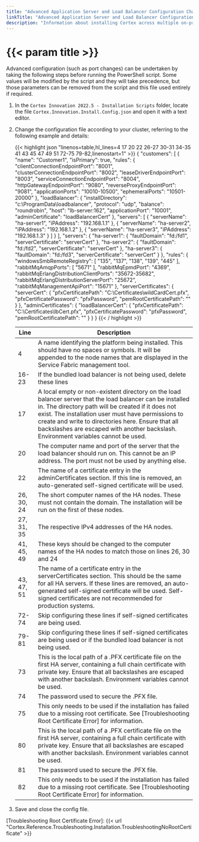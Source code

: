 ```yaml
---
title: "Advanced Application Server and Load Balancer Configuration Changes"
linkTitle: "Advanced Application Server and Load Balancer Configuration Changes"
description: "Information about installing Cortex across multiple on-premise servers with high availability (HA), with non-default installation values."
---
```


# {{< param title >}}

Advanced configuration (such as port changes) can be undertaken by taking the following steps before running the PowerShell script. Some values will be modified by the script and they will take precedence, but those parameters can be removed from the script and this file used entirely if required.

1. In the `Cortex Innovation 2022.5 - Installation Scripts` folder, locate the file `Cortex.Innovation.Install.Config.json` and open it with a text editor.
1. Change the configuration file according to your cluster, referring to the following example and details:

    {{< highlight json "linenos=table,hl_lines=4 17 20 22 26-27 30-31 34-35 41 43 45 47 49 51 72-75 79-82,linenostart=1" >}}
    {
      "customers": [
        {
          "name": "Customer1",
          "isPrimary": true,
          "rules": {
            "clientConnectionEndpointPort": "8001",
            "clusterConnectionEndpointPort": "8002",
            "leaseDriverEndpointPort": "8003",
            "serviceConnectionEndpointPort": "8004",
            "httpGatewayEndpointPort": "9080",
            "reverseProxyEndpointPort": "9081",
            "applicationPorts": "10010-10500",
            "ephemeralPorts": "10501-20000"
          },
          "loadBalancer": {
            "installDirectory": "c:\\ProgramData\\loadbalancer",
            "protocol": "udp",
            "balance": "roundrobin",
            "host": "lb-server:162",
            "applicationPort": "10001",
            "adminCertificate": "loadBalancerCert"
          },
          "servers": [
            {
              "serverName": "ha-server1",
              "iPAddress": "192.168.1.1"
            },
            {
              "serverName": "ha-server2",
              "iPAddress": "192.168.1.2"
            },
            {
              "serverName": "ha-server3",
              "iPAddress": "192.168.1.3"
            }
          ]
        }
      ],
      "servers": {
        "ha-server1": {
          "faultDomain": "fd:/fd1",
          "serverCertificate": "serverCert"
        },
        "ha-server2": {
          "faultDomain": "fd:/fd2",
          "serverCertificate": "serverCert"
        },
        "ha-server3": {
          "faultDomain": "fd:/fd3",
          "serverCertificate": "serverCert"
        }
      },
      "rules": {
        "windowsSmbRemoteRegistry": [
          "135",
          "137",
          "138",
          "139",
          "445"
        ],
        "rabbitMqAmqpPorts": [
          "5671"
        ],
        "rabbitMqEpmdPort": "4369",
        "rabbitMqErlangDistributionClientPorts": "35672-35682",
        "rabbitMqErlangDistributionServerPort": "25672",
        "rabbitMqManagementApiPort": "15671"
      },
      "serverCertificates": {
        "serverCert": {
          "pfxCertificatePath": "C:\\Certificates\\wildCardCert.pfx",
          "pfxCertificatePassword": "pfxPassword",
          "pemRootCertificatePath": ""
        }
      },
      "adminCertificates": {
        "loadBalancerCert": {
          "pfxCertificatePath": "C:\\Certificates\\lbCert.pfx",
          "pfxCertificatePassword": "pfxPassword",
          "pemRootCertificatePath": ""
        }
      }
    }
    {{< / highlight >}}

    | Line | Description |
    |------|-------------|
    |4     | A name identifying the platform being installed. This should have no spaces or symbols. It will be appended to the node names that are displayed in the Service Fabric management tool. |
    |16-23 | If the bundled load balancer is not being used, delete these lines |
    |17    | A local empty or non-existent directory on the load balancer server that the load balancer can be installed in. The directory path will be created if it does not exist. The installation user must have permissions to create and write to directories here. Ensure that all backslashes are escaped with another backslash. Environment variables cannot be used. |
    |20    | The computer name and port of the server that the load balancer should run on. This cannot be an IP address. The port must not be used by anything else. |
    |22    | The name of a certificate entry in the adminCertificates section. If this line is removed, an auto-generated self-signed certificate will be used. |
    |26, 30, 24 | The short computer names of the HA nodes. These must not contain the domain. The installation will be run on the first of these nodes. |
    |27, 31, 35 | The respective IPv4 addresses of the HA nodes. |
    |41, 45, 49 | These keys should be changed to the computer names of the HA nodes to match those on lines 26, 30 and 24 |
    |43, 47, 51 | The name of a certificate entry in the serverCertificates section. This should be the same for all HA servers. If these lines are removed, an auto-generated self-signed certificate will be used. Self-signed certificates are not recommended for production systems.|
    |72-74 | Skip configuring these lines if self-signed certificates are being used. |
    |79-81 | Skip configuring these lines if self-signed certificates are being used or if the bundled load balancer is not being used. |
    |73    |This is the local path of a .PFX certificate file on the first HA server, containing a full chain certificate with private key. Ensure that all backslashes are escaped with another backslash. Environment variables cannot be used. |
    |74    |The password used to secure the .PFX file.|
    |75    |This only needs to be used if the installation has failed due to a missing root certificate. See [Troubleshooting Root Certificate Error] for information.|
    |80    |This is the local path of a .PFX certificate file on the first HA server, containing a full chain certificate with private key. Ensure that all backslashes are escaped with another backslash. Environment variables cannot be used. |
    |81    |The password used to secure the .PFX file.|
    |82    |This only needs to be used if the installation has failed due to a missing root certificate. See [Troubleshooting Root Certificate Error] for information.|

1. Save and close the config file.

[Troubleshooting Root Certificate Error]: {{< url "Cortex.Reference.Troubleshooting.Installation.TroubleshootingNoRootCertificate" >}}